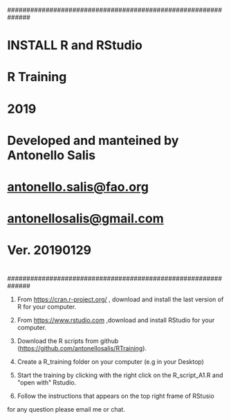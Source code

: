##############################################################
# 
# INSTALL R and RStudio
# R Training
# 2019
#                      
# Developed and manteined by Antonello Salis
# antonello.salis@fao.org
# antonellosalis@gmail.com
# Ver. 20190129
# 
##############################################################

1) From https://cran.r-project.org/ , download and install the last version of R for your computer.

2) From https://www.rstudio.com ,download and install RStudio for your computer.

3) Download the R scripts from github (https://github.com/antonellosalis/RTraining).

4) Create a R_training folder on your computer (e.g in your Desktop)

5) Start the training by clicking with the right click on the R_script_A1.R and "open with" Rstudio.

6) Follow the instructions that appears on the top right frame of RStusio

for any question please email me or chat.
